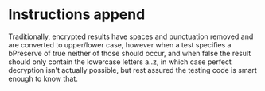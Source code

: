 # Instructions append

Traditionally, encrypted results have spaces and punctuation removed and are converted to upper/lower case,
however when a test specifies a bPreserve of true neither of those should occur, and when false the result
should only contain the lowercase letters a..z, in which case perfect decryption isn't actually possible,
but rest assured the testing code is smart enough to know that.

